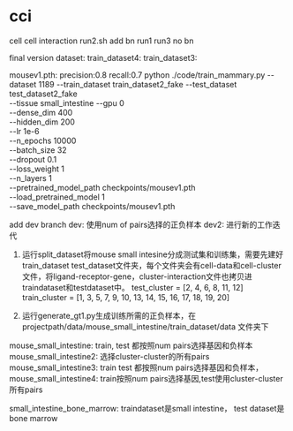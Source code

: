 # cci
cell cell interaction
run2.sh add bn
run1 run3 no bn

final version dataset:
train_dataset4:
train_dataset3:

mousev1.pth: precision:0.8  recall:0.7
python ./code/train_mammary.py --dataset 1189 --train_dataset train_dataset2_fake --test_dataset test_dataset2_fake \
--tissue small_intestine --gpu 0 \
--dense_dim 400 \
--hidden_dim 200 \
--lr 1e-6 \
--n_epochs 10000 \
--batch_size 32 \
--dropout 0.1 \
--loss_weight 1 \
--n_layers 1 \
--pretrained_model_path checkpoints/mousev1.pth \
--load_pretrained_model 1 \
--save_model_path checkpoints/mousev1.pth

<!-- 
train_dataset: junk are randomly chosen.
train_dataset2: 选择负样本，基因交叉后，随机选取共同基因最少5个细胞中的一个
train_dataset3: 选择负样本，基因交叉后，随机选取共同基因最少5个细胞中的一个 和2的cluster不一样
train_dataset2_3: 只选了1个基因最少的细胞，所以有很多0
 -->

add dev branch
dev: 使用num of pairs选择的正负样本
dev2: 进行新的工作迭代

1. 运行split_dataset将mouse small intesine分成测试集和训练集，需要先建好train_dataset test_dataset文件夹，每个文件夹会有cell-data和cell-cluster文件，将ligand-receptor-gene，cluster-interaction文件也拷贝进traindataset和testdataset中。
    test_cluster = [2, 4, 6, 8, 11, 12]
    train_cluster = [1, 3, 5, 7, 9, 10, 13, 14, 15, 16, 17, 18, 19, 20]

2. 运行generate_gt1.py生成训练所需的正负样本，在projectpath/data/mouse_small_intestine/train_dataset/data 文件夹下

mouse_small_intestine: train, test 都按照num pairs选择基因和负样本
mouse_small_intestine2: 选择cluster-cluster的所有pairs
mouse_small_intestine3: train test 都按照num pairs选择基因和负样本，
mouse_small_intestine4: train按照num pairs选择基因,test使用cluster-cluster所有pairs

small_intestine_bone_marrow: traindataset是small intestine， test dataset是 bone marrow
